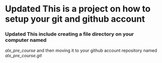 ﻿# Updated This is a project on how to setup your git and github account
### Updated This include creating a file directory on your computer named
*alx_pre_course* and then moving it to your github account repository named
*alx_pre_course.git*
